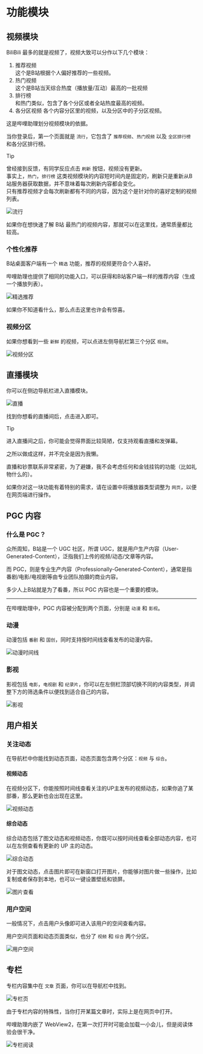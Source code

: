 # 功能模块

## 视频模块

BiliBili 最多的就是视频了，视频大致可以分作以下几个模块：

1. 推荐视频  
   这个是B站根据个人偏好推荐的一些视频。
2. 热门视频  
   这个是B站当天综合热度（播放量/互动）最高的一批视频
3. 排行榜  
   和热门类似，包含了各个分区或者全站热度最高的视频。
4. 各分区视频
   各个内容分区里的视频，以及分区中的子分区视频。

这是哔哩助理划分视频模块的依据。

当你登录后，第一个页面就是 `流行`，它包含了 `推荐视频`、`热门视频` 以及 `全区排行榜` 和各分区排行榜。

> [!TIP]
> 曾经接到反馈，有同学反应点击 `刷新` 按钮，视频没有更新。  
> 事实上，`热门`，`排行榜` 这类视频模块的内容短时间内是固定的，刷新只是重新从B站服务器获取数据，并不意味着每次刷新内容都会变化。  
> 只有推荐视频才会每次刷新都有不同的内容，因为这个是针对你的喜好定制的视频列表。

![流行](./assets/zh/home-page.png)

如果你在想快速了解 B站 最热门的视频内容，那就可以在这里找，通常质量都比较高。

### 个性化推荐

B站桌面客户端有一个 `精选` 功能，推荐的视频更符合个人喜好。

哔哩助理也提供了相同的功能入口，可以获得和B站客户端一样的推荐内容（生成一个播放列表）。

![精选推荐](./assets/zh/featured.png)

如果你不知道看什么，那么点击这里也许会有惊喜。

### 视频分区

如果你想看到一些 `新鲜` 的视频，可以点进左侧导航栏第三个分区 `视频`。

![视频分区](./assets/zh/video-partition.png)

## 直播模块

你可以在侧边导航栏进入直播模块。

![直播](./assets/zh/live.png)

找到你想看的直播间后，点击进入即可。

> [!TIP]
> 进入直播间之后，你可能会觉得界面比较简陋，仅支持观看直播和发弹幕。
>
> 之所以做成这样，并不完全是因为我懒。
>
> 直播和钞票联系非常紧密，为了避嫌，我不会考虑任何和金钱挂钩的功能（比如礼物什么的）。
>
> 如果你对这一块功能有着特别的需求，请在设置中将播放器类型调整为 `网页`，以便在网页端进行操作。

## PGC 内容

### 什么是 PGC？

众所周知，B站是一个 UGC 社区，所谓 UGC，就是用户生产内容（User-Generated-Content），泛指我们上传的视频/动态/文章等内容。

而 PGC，则是专业生产内容（Professionally-Generated-Content），通常是指番剧/电影/电视剧等由专业团队拍摄的商业内容。

多少人上B站就是为了看番，所以 PGC 内容也是一个重要的模块。

---

在哔哩助理中，PGC 内容被分配到两个页面，分别是 `动漫` 和 `影视`。

### 动漫

动漫包括 `番剧` 和 `国创`，同时支持按时间线查看发布的动漫内容。

![动漫时间线](./assets/zh/anime-timeline.png)

### 影视

影视包括 `电影`，`电视剧` 和 `纪录片`，你可以在左侧栏顶部切换不同的内容类型，并调整下方的筛选条件以便找到适合自己的内容。

![影视](./assets/zh/cinema.png)

## 用户相关

### 关注动态

在导航栏中你能找到动态页面，动态页面包含两个分区：`视频` 与 `综合`。

#### 视频动态

在视频分区下，你能按照时间线查看关注的UP主发布的视频动态，如果你追了某部番，那么更新也会出现在这里。

![视频动态](./assets/zh/video-moment.png)

#### 综合动态

综合动态包括了图文动态和视频动态，你既可以按时间线查看全部动态内容，也可以在左侧查看有更新的 UP 主的动态。

![综合动态](./assets/zh/comprehensive-moment.png)

对于图文动态，点击图片即可在新窗口打开图片，你能够对图片做一些操作，比如复制或者保存到本地，也可以一键设置壁纸和锁屏。

![图片查看](./assets/zh/image-window.png)

### 用户空间

一般情况下，点击用户头像即可进入该用户的空间查看内容。

用户空间页面和动态页面类似，也分了 `视频` 和 `综合` 两个分区。

![用户空间](./assets/zh/user-space.png)

## 专栏

专栏内容集中在 `文章` 页面，你可以在导航栏中找到。

![专栏页](./assets/zh/article-home.png)

由于专栏内容的特殊性，当你打开某篇文章时，实际上是在网页中打开。

哔哩助理内嵌了 WebView2，在第一次打开时可能会加载一小会儿，但是阅读体验会很干净。

![专栏阅读](./assets/zh/article-reader.png)